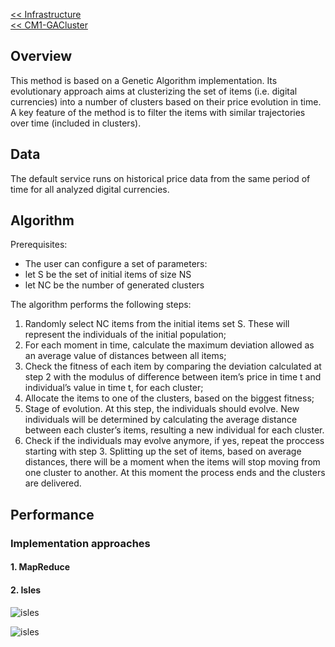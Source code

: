 
[<< Infrastructure](../../infrastructure/)    
[<< CM1-GACluster](index)

## Overview

This method is based on a Genetic Algorithm implementation. Its evolutionary approach aims at
clusterizing the set of items (i.e. digital currencies) into a number of clusters based on their price evolution in time. A key feature of the method is to filter the items with similar trajectories over time (included in clusters).

## Data

The default service runs on historical price data from the same period of time for all analyzed digital currencies.

## Algorithm
Prerequisites:
* The user can configure a set of parameters:
* let S be the set of initial items of size NS
* let NC be the number of generated clusters

The algorithm performs the following steps:  
1. Randomly select NC items from the initial items set S. These will represent the individuals of the initial population;
2. For each moment in time, calculate the maximum deviation allowed as an average value of distances between all items;
3. Check the fitness of each item by comparing the deviation calculated at step 2 with the modulus of difference between item’s price in time t and individual’s value in time t, for each cluster;
4. Allocate the items to one of the clusters, based on the biggest fitness;
5. Stage of evolution. At this step, the individuals should evolve. New individuals will be determined by calculating the average distance between each cluster’s items, resulting a new individual for each cluster.
6. Check if the individuals may evolve anymore, if yes, repeat the proccess starting with step 3. Splitting up the set of items, based on average distances, there will be a moment when the items will stop moving from one cluster to another. At this moment the process ends and the clusters are delivered.


## Performance

### Implementation approaches

#### 1. MapReduce

#### 2. Isles

![isles](images/isles-orientedGraph.png)

![isles](images/isles-cellularTopology.png)
